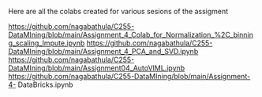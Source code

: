 
Here are all the colabs created for various sesions of the assigment

https://github.com/nagabathula/C255-DataMIning/blob/main/Assignment_4_Colab_for_Normalization_%2C_binning_scaling_Impute.ipynb
https://github.com/nagabathula/C255-DataMIning/blob/main/Assignment_4_PCA_and_SVD.ipynb
https://github.com/nagabathula/C255-DataMIning/blob/main/Assignment04_AutoVIML.ipynb
https://github.com/nagabathula/C255-DataMIning/blob/main/Assignment-4- DataBricks.ipynb
